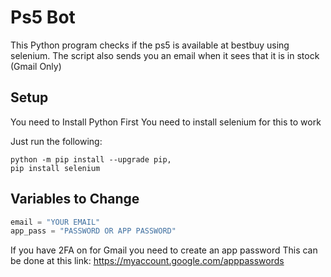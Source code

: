 # Ps5 Bot
This Python program checks if the ps5 is available
at bestbuy using selenium. The script also sends you an
email when it sees that it is in stock (Gmail Only)

## Setup
You need to Install Python First
You need to install selenium for this to work

Just run the following:
```
python -m pip install --upgrade pip,
pip install selenium
```

## Variables to Change
```python
email = "YOUR EMAIL"
app_pass = "PASSWORD OR APP PASSWORD"
```

If you have 2FA on for Gmail you need to create an app password
This can be done at this link: https://myaccount.google.com/apppasswords
